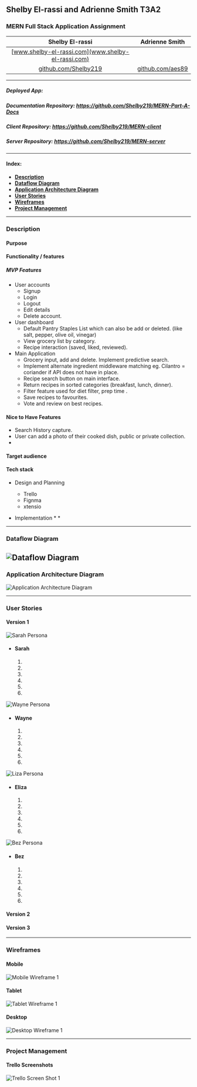 ## **Shelby El-rassi and Adrienne Smith T3A2**

### MERN Full Stack Application Assignment

|Shelby El-rassi|Adrienne Smith|
|:-------------:|:-------------:|
|[www.shelby-el-rassi.com](www.shelby-el-rassi.com)  |[]() |
|[github.com/Shelby219](www.shelby-el-rassi.com/)  |[github.com/aes89](https://github.com/aes89) |

---

##### Deployed App:

##### Documentation Repository: https://github.com/Shelby219/MERN-Part-A-Docs

##### Client Repository: https://github.com/Shelby219/MERN-client

##### Server Repository: https://github.com/Shelby219/MERN-server

---
#### Index:
* [**Description**](#Description) 
* [**Dataflow Diagram**](#Dataflow-Diagram) 
* [**Application Architecture Diagram**](#Application-Architecture-Diagram) 
* [**User Stories**](#User-Stories) 
* [**Wireframes**](#Wireframes) 
* [**Project Management**](#Project-Management) 

---
### Description 
#### Purpose

#### Functionality / features

##### MVP Features
* User accounts
    * Signup
    * Login
    * Logout
    * Edit details
    * Delete account.
* User dashboard
    * Default Pantry Staples List which can also be add or deleted. (like salt, pepper, olive oil, vinegar)  
    * View grocery list by category.
    * Recipe interaction (saved, liked, reviewed).
* Main Application
    * Grocery input, add and delete. Implement predictive search.
    * Implement alternate ingredient middleware matching eg. Cilantro = coriander if API does not have in place. 
    * Recipe search button on main interface.
    * Return recipes in sorted categories (breakfast, lunch, dinner).
    * Filter feature used for diet filter, prep time . 
    * Save recipes to favourites.
    * Vote and review on best recipes.


#### Nice to Have Features
* Search History capture.
* User can add a photo of their cooked dish, public or private collection. 
*


#### Target audience

#### Tech stack
* Design and Planning
    * Trello
    * Fignma
    * xtensio
            
* Implementation
    *
    * 


---
### Dataflow Diagram
![Dataflow Diagram](DataflowDiagram.png)
---
### Application Architecture Diagram
![Application Architecture Diagram](app-arch-diagram.png)

---
### User Stories
#### Version 1
![Sarah Persona](persons/sarah.png)
- #### Sarah 
    1.
    2.
    3.
    4.
    5.
    6.

![Wayne Persona](persons/wayne.png)
- #### Wayne 
    1.
    2.
    3.
    4.
    5.
    6.

![Liza Persona](persons/Eliza.png)
- #### Eliza 
    1.
    2.
    3.
    4.
    5.
    6.

![Bez Persona](persons/Bez.png)
- #### Bez 
    1.
    2.
    3.
    4.
    5.
    6.


#### Version 2

#### Version 3

---
### Wireframes
#### Mobile
![Mobile Wireframe 1](screenshots/Mobile1.png)
#### Tablet
![Tablet Wireframe 1](screenshots/Tablet1.png)
#### Desktop
![Desktop Wireframe 1](screenshots/Desktop1.png)

---
### Project Management
#### Trello Screenshots

![Trello Screen Shot 1](screenshots/trello1.png)